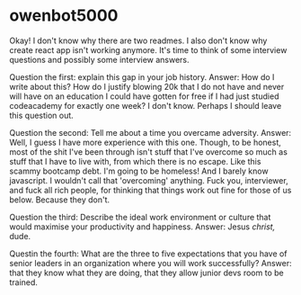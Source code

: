 # owenbot5000
Okay! I don't know why there are two readmes. I also don't know why create react app isn't working anymore. It's time to think of some interview questions and possibly some interview answers.

Question the first: explain this gap in your job history. 
Answer: How do I write about this? How do I justify blowing 20k that I do not have and never will have on an education I could have gotten for free if I had just studied codeacademy for exactly one week? I don't know. Perhaps I should leave this question out.

Question the second: Tell me about a time you overcame adversity.
Answer: Well, I guess I have more experience with this one. Though, to be honest, most of the shit I've been through isn't stuff that I've overcome so much as stuff that I have to live with, from which there is no escape. Like this scammy bootcamp debt. I'm going to be homeless! And I barely know javascript. I wouldn't call that 'overcoming' anything. Fuck you, interviewer, and fuck all rich people, for thinking that things work out fine for those of us below. Because they don't.

Question the third: Describe the ideal work environment or culture that would maximise your productivity and happiness.
Answer: Jesus *christ,* dude.

Questin the fourth: What are the three to five expectations that you have of senior leaders in an organization where you will work successfully?
Answer: that they know what they are doing, that they allow junior devs room to be trained.

